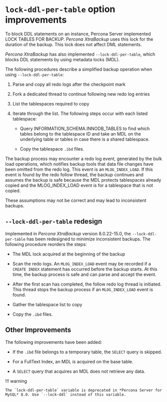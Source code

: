 # `lock-ddl-per-table` option improvements

To block DDL statements on an instance, Percona Server implemented LOCK
TABLES FOR BACKUP. *Percona XtraBackup* uses this lock for the
duration of the backup. This lock does not affect DML statements.

*Percona XtraBackup* has also implemented `--lock-ddl-per-table`, which
blocks DDL statements by using metadata locks (MDL).

The following procedures describe a simplified backup operation when using
`--lock-ddl-per-table`:

1. Parse and copy all redo logs after the checkpoint mark

2. Fork a dedicated thread to continue following new redo log entries

3. List the tablespaces required to copy

4. Iterate through the list. The following steps occur with each listed tablespace:

   * Query INFORMATION_SCHEMA.INNODB_TABLES to find which tables belong
   to the tablespace ID and take an MDL on the underlying table or tables in
   case there is a shared tablespace.

   * Copy the tablespace `.ibd` files.

The backup process may encounter a redo log event, generated by the bulk
load
operations, which notifies backup tools that data file changes have been
omitted from the redo log. This event is an `MLOG_INDEX_LOAD`. If this
event is found by the redo follow thread, the backup continues and assumes
the backup is safe because the MDL protects tablespaces already copied and
the MLOG_INDEX_LOAD event is for a tablespace that is not copied.

These assumptions may not be correct and may lead to inconsistent backups.

## `--lock-ddl-per-table` redesign

Implemented in *Percona XtraBackup* version 8.0.22-15.0, the
`--lock-ddl-per-table` has been redesigned to minimize inconsistent
backups.
The following procedure reorders the steps:

* The MDL lock acquired at the beginning of the backup

* Scan the redo logs. An `MLOG_INDEX_LOAD` event may be recorded if a `CREATE INDEX` statement has occurred before the backup starts. At this time, the backup process is safe and can parse and accept the event.

* After the first scan has completed, the follow redo log thread is initiated. This thread stops the backup process if an `MLOG_INDEX_LOAD` event is found.

* Gather the tablespace list to copy

* Copy the `.ibd` files.

## Other Improvements

The following improvements have been added:

* If the `.ibd` file belongs to a temporary table, the `SELECT` query is skipped.

* For a FullText Index, an MDL is acquired on the base table.

* A `SELECT` query that acquires an MDL does not retrieve any data.

!!! warning
   
    The `lock-ddl-per-table` variable is deprecated in *Percona Server for MySQL* 8.0. Use `--lock-ddl` instead of this variable.
